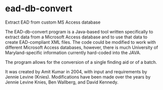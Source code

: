 ead-db-convert
==============

Extract EAD from custom MS Access database

The EAD-db-convert program is a Java-based tool written specifically to extract data from a Microsoft Access database and to use that data to create EAD-compliant XML files. The code could be modified to work with different Microsoft Access databases, however, there is much University of Maryland-specific information currently hard-coded into the JAVA. 

The program allows for the conversion of a single finding aid or of a batch.

It was created by Amit Kumar in 2004, with input and requirements by Jennie Levine (Knies).  Modifications have been made over the years by Jennie Levine Knies, Ben Wallberg, and David Kennedy.
